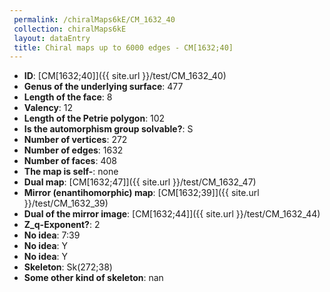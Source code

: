 ```yaml
--- 
 permalink: /chiralMaps6kE/CM_1632_40 
 collection: chiralMaps6kE
 layout: dataEntry
 title: Chiral maps up to 6000 edges - CM[1632;40]
---
```


- **ID**: [CM[1632;40]]({{ site.url }}/test/CM_1632_40)
- **Genus of the underlying surface**: 477
- **Length of the face**: 8
- **Valency**: 12
- **Length of the Petrie polygon**: 102
- **Is the automorphism group solvable?**: S
- **Number of vertices**: 272
- **Number of edges**: 1632
- **Number of faces**: 408
- **The map is self-**: none
- **Dual map**: [CM[1632;47]]({{ site.url }}/test/CM_1632_47)
- **Mirror (enantihomorphic) map**: [CM[1632;39]]({{ site.url }}/test/CM_1632_39)
- **Dual of the mirror image**: [CM[1632;44]]({{ site.url }}/test/CM_1632_44)
- **Z_q-Exponent?**: 2
- **No idea**:  7:39
- **No idea**: Y
- **No idea**: Y
- **Skeleton**: Sk(272;38)
- **Some other kind of skeleton**: nan
